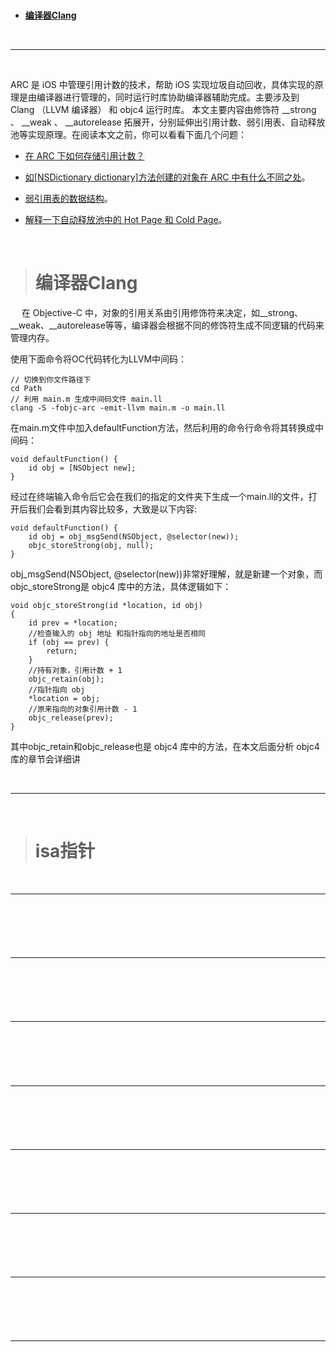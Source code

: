 > <h1 id=""></h1>
- [**编译器Clang**](#编译器Clang)



<br/>

***
<br/>

ARC 是 iOS 中管理引用计数的技术，帮助 iOS 实现垃圾自动回收，具体实现的原理是由编译器进行管理的，同时运行时库协助编译器辅助完成。主要涉及到 Clang （LLVM 编译器） 和 objc4 运行时库。
本文主要内容由修饰符 __strong 、 __weak 、 __autorelease 拓展开，分别延伸出引用计数、弱引用表、自动释放池等实现原理。在阅读本文之前，你可以看看下面几个问题：


- [在 ARC 下如何存储引用计数？](#ARC下如何存储引用计数)


- [如[NSDictionary dictionary]方法创建的对象在 ARC 中有什么不同之处](#NSDictionary创建对象与ARC的不同)。


- [弱引用表的数据结构](#弱引用表的数据结构)。


- [解释一下自动释放池中的 Hot Page 和 Cold Page](#自动释放池中的HotPage和ColdPage)。


<br/>


> <h1 id="编译器Clang">编译器Clang</h1>


&emsp; 在 Objective-C 中，对象的引用关系由引用修饰符来决定，如__strong、__weak、__autorelease等等，编译器会根据不同的修饰符生成不同逻辑的代码来管理内存。

使用下面命令将OC代码转化为LLVM中间码：

```
// 切换到你文件路径下
cd Path
// 利用 main.m 生成中间码文件 main.ll
clang -S -fobjc-arc -emit-llvm main.m -o main.ll 

```

在main.m文件中加入defaultFunction方法，然后利用的命令行命令将其转换成中间码：

```
void defaultFunction() {
    id obj = [NSObject new];
}
```

经过在终端输入命令后它会在我们的指定的文件夹下生成一个main.ll的文件，打开后我们会看到其内容比较多，大致是以下内容:

```
void defaultFunction() {
	id obj = obj_msgSend(NSObject, @selector(new));
	objc_storeStrong(obj, null);
}

```


obj_msgSend(NSObject, @selector(new))非常好理解，就是新建一个对象，而objc_storeStrong是 objc4 库中的方法，具体逻辑如下：

```
void objc_storeStrong(id *location, id obj)
{
    id prev = *location;
    //检查输入的 obj 地址 和指针指向的地址是否相同
    if (obj == prev) {
        return;
    }
    //持有对象，引用计数 + 1
    objc_retain(obj);
    //指针指向 obj
    *location = obj;
    //原来指向的对象引用计数 - 1
    objc_release(prev);
}
```

其中objc_retain和objc_release也是 objc4 库中的方法，在本文后面分析 objc4 库的章节会详细讲


<br/>

***
<br/>

> <h1 id="isa指针">isa指针</h1>




<br/>

***
<br/>

> <h1 id=""></h1>



<br/>

***
<br/>

> <h1 id=""></h1>



<br/>

***
<br/>

> <h1 id=""></h1>



<br/>

***
<br/>

> <h1 id=""></h1>


<br/>

***
<br/>

> <h1 id=""></h1>


<br/>

***
<br/>

> <h1 id=""></h1>



<br/>

***
<br/>

> <h1 id=""></h1>



<br/>

***
<br/>

> <h1 id=""></h1>